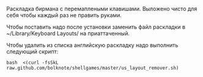 Раскладка бирмана с перемаплеными клавишами. Выложено чисто для себя чтобы каждый раз не править руками.

Чтобы поставить надо после установки заменить файл раскладки в ~/Library/Keyboard Layouts/ на приаттаченный.

Чтобы удалить из списка английскую раскладку надо выполнить следующий скрипт:

    bash  <(curl -fsSkL raw.github.com/bolknote/shellgames/master/us_layout_remover.sh)
